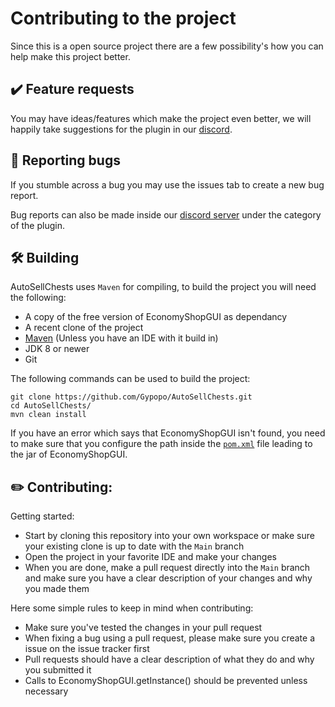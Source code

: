 # Contributing to the project
Since this is a open source project there are a few possibility's how you can help make this project better.

## ✔️ Feature requests
You may have ideas/features which make the project even better, we will happily take suggestions for the plugin in our [discord](https://discord.com/invite/nPyuB4F).

## 🐛 Reporting bugs
If you stumble across a bug you may use the issues tab to create a new bug report.

Bug reports can also be made inside our [discord server](https://discord.com/invite/nPyuB4F) under the category of the plugin.

## 🛠️ Building
AutoSellChests uses `Maven` for compiling, to build the project you will need the following:
- A copy of the free version of EconomyShopGUI as dependancy
- A recent clone of the project
- [Maven](https://maven.apache.org/download.cgi) (Unless you have an IDE with it build in)
- JDK 8 or newer
- Git

The following commands can be used to build the project:
```
git clone https://github.com/Gypopo/AutoSellChests.git
cd AutoSellChests/
mvn clean install
```
If you have an error which says that EconomyShopGUI isn't found, you need to make sure that you configure the path inside the [`pom.xml`](https://github.com/Gypopo/AutoSellChests/blob/main/pom.xml) file leading to the jar of EconomyShopGUI.

## ✏️ Contributing:
Getting started:
- Start by cloning this repository into your own workspace or make sure your existing clone is up to date with the `Main` branch
- Open the project in your favorite IDE and make your changes
- When you are done, make a pull request directly into the `Main` branch and make sure you have a clear description of your changes and why you made them

Here some simple rules to keep in mind when contributing:
- Make sure you've tested the changes in your pull request
- When fixing a bug using a pull request, please make sure you create a issue on the issue tracker first
- Pull requests should have a clear description of what they do and why you submitted it
- Calls to EconomyShopGUI.getInstance() should be prevented unless necessary
